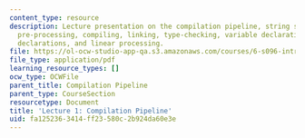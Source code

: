 ```yaml
---
content_type: resource
description: Lecture presentation on the compilation pipeline, string substitution,
  pre-processing, compiling, linking, type-checking, variable declarations, function
  declarations, and linear processing.
file: https://ol-ocw-studio-app-qa.s3.amazonaws.com/courses/6-s096-introduction-to-c-and-c-january-iap-2013/fa1252363414ff23580c2b924da60e3e_MIT6_S096_IAP13_lec1.pdf
file_type: application/pdf
learning_resource_types: []
ocw_type: OCWFile
parent_title: Compilation Pipeline
parent_type: CourseSection
resourcetype: Document
title: 'Lecture 1: Compilation Pipeline'
uid: fa125236-3414-ff23-580c-2b924da60e3e
---
```

